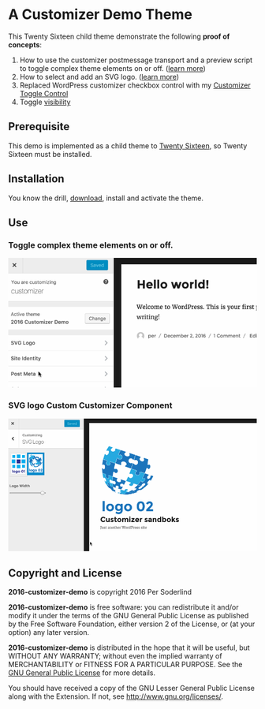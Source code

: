 # A Customizer Demo Theme

This Twenty Sixteen child theme demonstrate the following **proof of concepts**:

1. How to use the customizer postmessage transport and a preview script to toggle complex theme elements on or off. ([learn more](https://soderlind.no/wordpress-customizer-demo-in-twenty-sixteen-toggle-post-meta-on-or-off/))
1. How to select and add an SVG logo. ([learn more](https://soderlind.no/a-svg-logo-custom-control-for-wordpress-customizer/))
1. Replaced WordPress customizer checkbox control with my [Customizer Toggle Control](https://github.com/soderlind/class-customizer-toggle-control)
1. Toggle [visibility](https://github.com/soderlind/2016-customizer-demo/blob/master/js/customizer-toggle-control.js#L29-L52)


## Prerequisite

This demo is implemented as a child theme to [Twenty Sixteen](https://wordpress.org/themes/twentysixteen/), so Twenty Sixteen must be installed.

## Installation

You know the drill, [download](https://github.com/soderlind/2016-customizer-demo/archive/master.zip), install and activate the theme.

## Use

### Toggle complex theme elements on or off.

<img src="assets/customizer-post-meta.gif" />

### SVG logo Custom Customizer Component

<img src="assets/svg-logo.gif" />


## Copyright and License

**2016-customizer-demo** is copyright 2016 Per Soderlind

**2016-customizer-demo** is free software: you can redistribute it and/or modify it under the terms of the GNU General Public License as published by the Free Software Foundation, either version 2 of the License, or (at your option) any later version.

**2016-customizer-demo** is distributed in the hope that it will be useful, but WITHOUT ANY WARRANTY; without even the implied warranty of MERCHANTABILITY or FITNESS FOR A PARTICULAR PURPOSE. See the [GNU General Public License](LICENSE) for more details.

You should have received a copy of the GNU Lesser General Public License along with the Extension. If not, see http://www.gnu.org/licenses/.
